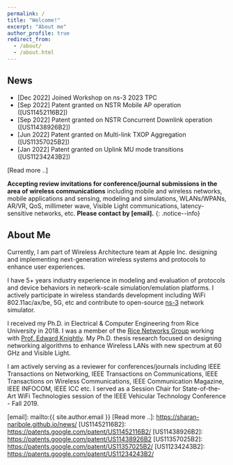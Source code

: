 ```yaml
---
permalink: /
title: "Welcome!"
excerpt: "About me"
author_profile: true
redirect_from: 
  - /about/
  - /about.html
---
```


## News
- [Dec 2022] Joined Workshop on ns-3 2023 TPC
- [Sep 2022] Patent granted on NSTR Mobile AP operation ([US11452116B2]) 
- [Sep 2022] Patent granted on NSTR Concurrent Downlink operation ([US11438926B2])
- [Jun 2022] Patent granted on Multi-link TXOP Aggregation ([US11357025B2]) 
- [Jan 2022] Patent granted on Uplink MU mode transitions ([US11234243B2])

[Read more ..]

**Accepting review invitations for conference/journal submissions in the area of wireless communications** including mobile and wireless networks, mobile applications and sensing, modeling and simulations, WLANs/WPANs, AR/VR, QoS, millimeter wave, Visible Light communications, latency-sensitive networks, etc.
**Please contact by [email].**
{: .notice--info}

## About Me 

Currently, I am part of Wireless Architecture team at Apple Inc. designing and implementing next-generation wireless systems and protocols to enhance user experiences.

I have 5+ years industry experience in modeling and evaluation of protocols and device behaviors in network-scale simulation/emulation platforms. I actively participate in wireless 
standards development including WiFi 802.11ac/ax/be, 5G, etc and contribute to open-source [ns-3] network simulator.

I received my Ph.D. in Electrical & Computer Engineering from Rice University in 2018. I was a member of the [Rice Networks Group][rng] working with [Prof. Edward Knightly][knightly]. My Ph.D. thesis research focused on designing networking algorithms to enhance Wireless LANs with new spectrum at 60 GHz and Visible Light. 

I am actively serving as a reviewer for conferences/journals including IEEE Transactions on
Networking, IEEE Transactions on Communications, IEEE Transactions on Wireless Communications, IEEE Communication Magazine, IEEE INFOCOM, IEEE ICC etc. I served as a Session Chair for State-of-the-Art WiFi Technologies session of the IEEE Vehicular Technology Conference - Fall 2019.

[ns-3]: https://www.nsnam.org/
[rng]: http://networks.rice.edu/
[knightly]: http://knightly.rice.edu/
[email]: mailto:{{ site.author.email }}
[Read more ..]: https://sharan-naribole.github.io/news/
[US11452116B2]: https://patents.google.com/patent/US11452116B2/
[US11438926B2]: https://patents.google.com/patent/US11438926B2
[US11357025B2]: https://patents.google.com/patent/US11357025B2/
[US11234243B2]: https://patents.google.com/patent/US11234243B2/